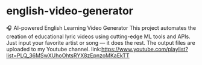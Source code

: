 # english-video-generator
🎧 AI-powered English Learning Video Generator  This project automates the creation of educational lyric videos using cutting-edge ML tools and APIs. Just input your favorite artist or song — it does the rest.
The output files are uploaded to my Youtube channel.
link:https://www.youtube.com/playlist?list=PLQ_36MSwXUhoOhtsRYX8zEpnzoMKaEkTT
